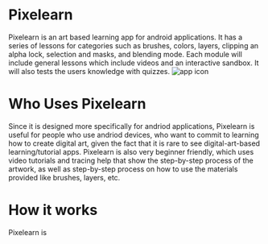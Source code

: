 # Pixelearn
Pixelearn is an art based learning app for android applications. It has a series of lessons for categories such as brushes, colors, layers, clipping an alpha lock, selection and masks, and blending mode. Each module will include general lessons which include videos and an interactive sandbox. It will also tests the users knowledge with quizzes.
![app icon](http://url/to/img.png)

# Who Uses Pixelearn
Since it is designed more specifically for andriod applications, Pixelearn is useful for people who use andriod devices, who want to commit to learning how to create digital art, given the fact that it is rare to see digital-art-based learning/tutorial apps. Pixelearn is also very beginner friendly, which uses video tutorials and tracing help that show the step-by-step process of the artwork, as well as step-by-step process on how to use the materials provided like brushes, layers, etc.

# How it works
Pixelearn is 
